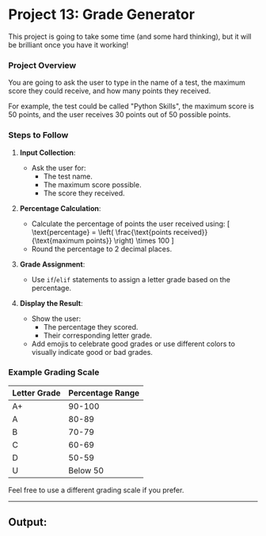 # Project 13: Grade Generator

This project is going to take some time (and some hard thinking), but it will be brilliant once you have it working!

### Project Overview

You are going to ask the user to type in the name of a test, the maximum score they could receive, and how many points they received.

For example, the test could be called "Python Skills", the maximum score is 50 points, and the user receives 30 points out of 50 possible points.

### Steps to Follow

1. **Input Collection**:
   - Ask the user for:
     - The test name.
     - The maximum score possible.
     - The score they received.

2. **Percentage Calculation**:
   - Calculate the percentage of points the user received using:
     \[
     \text{percentage} = \left( \frac{\text{points received}}{\text{maximum points}} \right) \times 100
     \]
   - Round the percentage to 2 decimal places.

3. **Grade Assignment**:
   - Use `if`/`elif` statements to assign a letter grade based on the percentage.

4. **Display the Result**:
   - Show the user:
     - The percentage they scored.
     - Their corresponding letter grade.
   - Add emojis to celebrate good grades or use different colors to visually indicate good or bad grades.

### Example Grading Scale

| Letter Grade | Percentage Range |
|--------------|------------------|
| A+           | 90-100           |
| A            | 80-89            |
| B            | 70-79            |
| C            | 60-69            |
| D            | 50-59            |
| U            | Below 50         |

Feel free to use a different grading scale if you prefer.

---
## Output:
